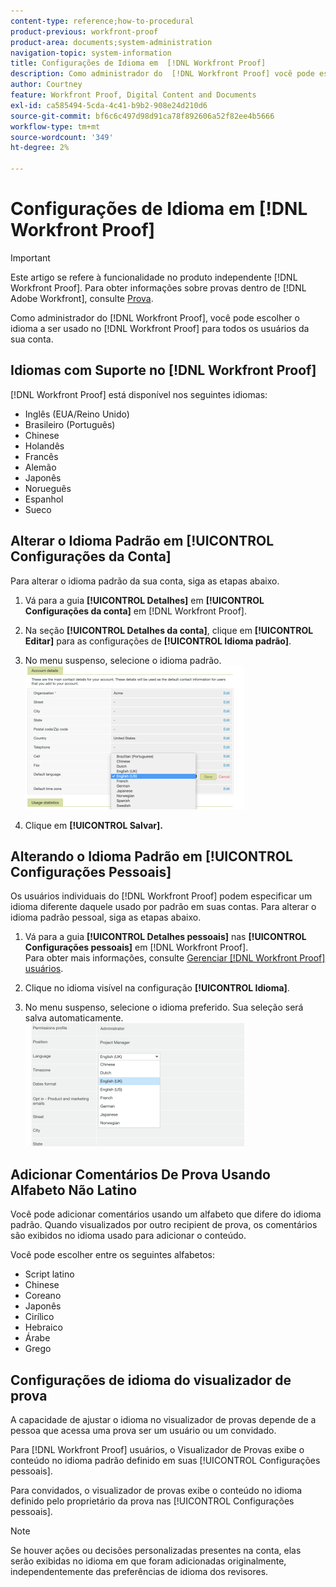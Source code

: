 ```yaml
---
content-type: reference;how-to-procedural
product-previous: workfront-proof
product-area: documents;system-administration
navigation-topic: system-information
title: Configurações de Idioma em  [!DNL Workfront Proof]
description: Como administrador do  [!DNL Workfront Proof] você pode escolher o idioma a ser usado no [!DNL Workfront Proof] para todos os usuários da sua conta.
author: Courtney
feature: Workfront Proof, Digital Content and Documents
exl-id: ca585494-5cda-4c41-b9b2-908e24d210d6
source-git-commit: bf6c6c497d98d91ca78f892606a52f82ee4b5666
workflow-type: tm+mt
source-wordcount: '349'
ht-degree: 2%

---
```


# Configurações de Idioma em [!DNL Workfront Proof]

>[!IMPORTANT]
>
>Este artigo se refere à funcionalidade no produto independente [!DNL Workfront Proof]. Para obter informações sobre provas dentro de [!DNL Adobe Workfront], consulte [Prova](../../../review-and-approve-work/proofing/proofing.md).

Como administrador do [!DNL Workfront Proof], você pode escolher o idioma a ser usado no [!DNL Workfront Proof] para todos os usuários da sua conta.

## Idiomas com Suporte no [!DNL Workfront Proof]

[!DNL Workfront Proof] está disponível nos seguintes idiomas:

* Inglês (EUA/Reino Unido)
* Brasileiro (Português)
* Chinese
* Holandês
* Francês
* Alemão
* Japonês
* Norueguês
* Espanhol
* Sueco

## Alterar o Idioma Padrão em [!UICONTROL Configurações da Conta]

Para alterar o idioma padrão da sua conta, siga as etapas abaixo.

1. Vá para a guia **[!UICONTROL Detalhes]** em **[!UICONTROL Configurações da conta]** em [!DNL Workfront Proof].

1. Na seção **[!UICONTROL Detalhes da conta]**, clique em **[!UICONTROL Editar]** para as configurações de **[!UICONTROL Idioma padrão]**.

1. No menu suspenso, selecione o idioma padrão.\
   ![account_language_setting.png](assets/account-language-setting-350x230.png)

1. Clique em **[!UICONTROL Salvar].**

## Alterando o Idioma Padrão em [!UICONTROL Configurações Pessoais]

Os usuários individuais do [!DNL Workfront Proof] podem especificar um idioma diferente daquele usado por padrão em suas contas. Para alterar o idioma padrão pessoal, siga as etapas abaixo.

1. Vá para a guia **[!UICONTROL Detalhes pessoais]** nas **[!UICONTROL Configurações pessoais]** em [!DNL Workfront Proof].\
   Para obter mais informações, consulte [Gerenciar [!DNL Workfront Proof] usuários](../../../workfront-proof/wp-acct-admin/account-settings/manage-wp-users.md).

1. Clique no idioma visível na configuração **[!UICONTROL Idioma]**.
1. No menu suspenso, selecione o idioma preferido. Sua seleção será salva automaticamente.\
   ![personal_language_setting.png](assets/personal-language-setting-350x197.png)

## Adicionar Comentários De Prova Usando Alfabeto Não Latino

Você pode adicionar comentários usando um alfabeto que difere do idioma padrão. Quando visualizados por outro recipient de prova, os comentários são exibidos no idioma usado para adicionar o conteúdo.

Você pode escolher entre os seguintes alfabetos:

* Script latino
* Chinese
* Coreano
* Japonês
* Cirílico
* Hebraico
* Árabe
* Grego

## Configurações de idioma do visualizador de prova

A capacidade de ajustar o idioma no visualizador de provas depende de a pessoa que acessa uma prova ser um usuário ou um convidado.

Para [!DNL Workfront Proof] usuários, o Visualizador de Provas exibe o conteúdo no idioma padrão definido em suas [!UICONTROL Configurações pessoais].

Para convidados, o visualizador de provas exibe o conteúdo no idioma definido pelo proprietário da prova nas [!UICONTROL Configurações pessoais].

>[!NOTE]
>
>Se houver ações ou decisões personalizadas presentes na conta, elas serão exibidas no idioma em que foram adicionadas originalmente, independentemente das preferências de idioma dos revisores.
